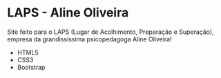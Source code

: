 # LAPS - Aline Oliveira

Site feito para o LAPS (Lugar de Acolhimento, Preparação e Superação), empresa da grandissíssima psicopedagoga Aline Oliveira!

- HTML5
- CSS3
- Bootstrap
